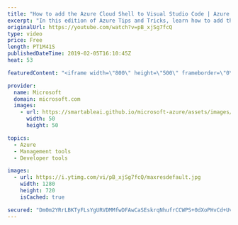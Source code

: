 ```yaml
---
title: "How to add the Azure Cloud Shell to Visual Studio Code | Azure Tips and Tricks"
excerpt: "In this edition of Azure Tips and Tricks, learn how to add the Azure Cloud Shell to Visual Studio Code. To add the Azure Cloud Shell, make sure you have the “Azure Account” extension installed in Visual Studio Code.   For more tips and tricks, visit: http://azuredev.tips   Get started with 12 months"
originalUrl: https://youtube.com/watch?v=pB_xjSg7fcQ
type: video
price: Free
length: PT1M41S
publishedDateTime: 2019-02-05T16:10:45Z
heat: 53

featuredContent: "<iframe width=\"800\" height=\"500\" frameborder=\"0\" src=\"https://www.youtube.com/embed/pB_xjSg7fcQ\" allow=\"accelerometer; autoplay; encrypted-media; gyroscope; picture-in-picture\" allowfullscreen></iframe>"

provider:
  name: Microsoft
  domain: microsoft.com
  images:
    - url: https://smartableai.github.io/microsoft-azure/assets/images/organizations/microsoft.com-50x50.jpg
      width: 50
      height: 50

topics:
  - Azure
  - Management tools
  - Developer tools

images:
  - url: https://i.ytimg.com/vi/pB_xjSg7fcQ/maxresdefault.jpg
    width: 1280
    height: 720
    isCached: true

secured: "Dm0m2YRrLBKTyFLsYgURVDMMfwDFAwCaSEskrqNhufrCCWPS+0dXoPHvCd+UvvsWMFtnMta+x8SU1syiyeK7OHP1v4zkZqqwxmzu7l00oAj9E4v8ahN4BZeukBZuPzjLY4hfWsnf8H/uPOyZV7ovS6lLwJZa5jCSYPjD5WD4H6uwnztJd4K7JdvXvweZarCdPzEcjKqqE+Txk77Ki+v//B2kjHsc5xLGoM9sJi/8HALJo8pCbJPyLVOe24Xy/Iiy40XEhxyFWchSP5+xu9tUkhCacLzSXQ4dH+7nI7p0yICESPHDdchOd9eKzkZZxLn6gCMNEM2zeums/I9ByG00G0wcJB8QZl+BKjq4YS6++9JokGCJKQjFxOVgB18rhAe8V5/BU1Bmq0IPu5AkHRQJ5H1aMA0hldGDAif3JyK8wWg=;Zbo6IDpCI+LXGGPPd44waw=="
---
```


